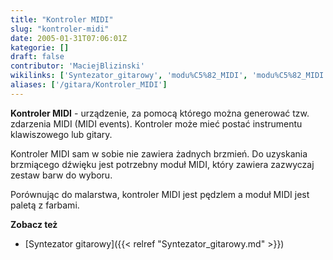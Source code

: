 ```yaml
---
title: "Kontroler MIDI"
slug: "kontroler-midi"
date: 2005-01-31T07:06:01Z
kategorie: []
draft: false
contributor: 'MaciejBlizinski'
wikilinks: ['Syntezator_gitarowy', 'modu%C5%82_MIDI', 'modu%C5%82_MIDI', 'zdarzenie_MIDI']
aliases: ['/gitara/Kontroler_MIDI']
---
```

**Kontroler MIDI** - urządzenie, za pomocą którego można generować tzw.
zdarzenia MIDI<!-- link nie odnosił się do niczego: 'Kontroler MIDI' ('content/książka/Kontroler_MIDI.md') links to 'zdarzenie_MIDI' ('content/książka/zdarzenie_MIDI.md') and that does not exist --> (MIDI events). Kontroler
może mieć postać instrumentu klawiszowego lub gitary.

Kontroler MIDI sam w sobie nie zawiera żadnych brzmień. Do uzyskania
brzmiącego dźwięku jest potrzebny moduł MIDI<!-- link nie odnosił się do niczego: 'Kontroler MIDI' ('content/książka/Kontroler_MIDI.md') links to 'moduł_MIDI' ('content/książka/moduł_MIDI.md') and that does not exist -->,
który zawiera zazwyczaj zestaw barw do wyboru.

Porównując do malarstwa, kontroler MIDI jest pędzlem a moduł
MIDI<!-- link nie odnosił się do niczego: 'Kontroler MIDI' ('content/książka/Kontroler_MIDI.md') links to 'moduł_MIDI' ('content/książka/moduł_MIDI.md') and that does not exist --> jest paletą z farbami.

**Zobacz też**

  - [Syntezator gitarowy]({{< relref "Syntezator_gitarowy.md" >}})